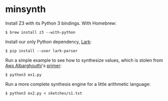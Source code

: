 minsynth
========

Install Z3 with its Python 3 bindings. With Homebrew:

    $ brew install z3 --with-python

Install our only Python dependency, [Lark][]:

    $ pip install --user lark-parser

Run a simple example to see how to synthesize values, which is stolen from [Aws Albarghouthi][aws]'s [primer][]:

    $ python3 ex1.py

Run a more complete synthesis engine for a little arithmetic language:

    $ python3 ex2.py < sketches/s1.txt

[lark]: https://github.com/lark-parser/lark
[primer]: http://barghouthi.github.io/2017/04/24/synthesis-primer/
[aws]: http://www.cs.wisc.edu/~aws

